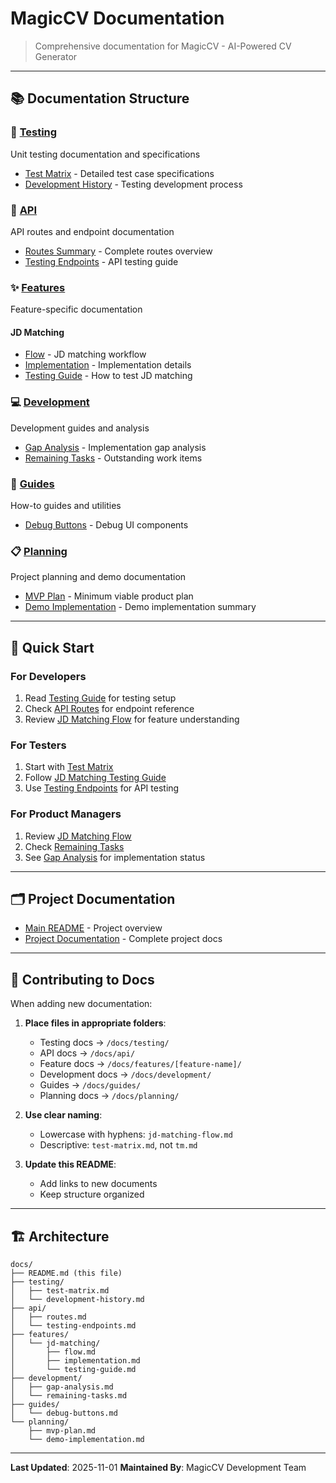 # MagicCV Documentation

> Comprehensive documentation for MagicCV - AI-Powered CV Generator

---

## 📚 Documentation Structure

### 🧪 [Testing](./testing/)
Unit testing documentation and specifications
- [Test Matrix](./testing/test-matrix.md) - Detailed test case specifications
- [Development History](./testing/development-history.md) - Testing development process

### 🔧 [API](./api/)
API routes and endpoint documentation
- [Routes Summary](./api/routes.md) - Complete routes overview
- [Testing Endpoints](./api/testing-endpoints.md) - API testing guide

### ✨ [Features](./features/)
Feature-specific documentation

#### JD Matching
- [Flow](./features/jd-matching/flow.md) - JD matching workflow
- [Implementation](./features/jd-matching/implementation.md) - Implementation details
- [Testing Guide](./features/jd-matching/testing-guide.md) - How to test JD matching

### 💻 [Development](./development/)
Development guides and analysis
- [Gap Analysis](./development/gap-analysis.md) - Implementation gap analysis
- [Remaining Tasks](./development/remaining-tasks.md) - Outstanding work items

### 📖 [Guides](./guides/)
How-to guides and utilities
- [Debug Buttons](./guides/debug-buttons.md) - Debug UI components

### 📋 [Planning](./planning/)
Project planning and demo documentation
- [MVP Plan](./planning/mvp-plan.md) - Minimum viable product plan
- [Demo Implementation](./planning/demo-implementation.md) - Demo implementation summary

---

## 🚀 Quick Start

### For Developers
1. Read [Testing Guide](./testing/development-history.md) for testing setup
2. Check [API Routes](./api/routes.md) for endpoint reference
3. Review [JD Matching Flow](./features/jd-matching/flow.md) for feature understanding

### For Testers
1. Start with [Test Matrix](./testing/test-matrix.md)
2. Follow [JD Matching Testing Guide](./features/jd-matching/testing-guide.md)
3. Use [Testing Endpoints](./api/testing-endpoints.md) for API testing

### For Product Managers
1. Review [JD Matching Flow](./features/jd-matching/flow.md)
2. Check [Remaining Tasks](./development/remaining-tasks.md)
3. See [Gap Analysis](./development/gap-analysis.md) for implementation status

---

## 🗂️ Project Documentation

- [Main README](../README.md) - Project overview
- [Project Documentation](../PROJECT_DOCUMENTATION.md) - Complete project docs

---

## 📝 Contributing to Docs

When adding new documentation:

1. **Place files in appropriate folders**:
   - Testing docs → `/docs/testing/`
   - API docs → `/docs/api/`
   - Feature docs → `/docs/features/[feature-name]/`
   - Development docs → `/docs/development/`
   - Guides → `/docs/guides/`
   - Planning docs → `/docs/planning/`

2. **Use clear naming**:
   - Lowercase with hyphens: `jd-matching-flow.md`
   - Descriptive: `test-matrix.md`, not `tm.md`

3. **Update this README**:
   - Add links to new documents
   - Keep structure organized

---

## 🏗️ Architecture

```
docs/
├── README.md (this file)
├── testing/
│   ├── test-matrix.md
│   └── development-history.md
├── api/
│   ├── routes.md
│   └── testing-endpoints.md
├── features/
│   └── jd-matching/
│       ├── flow.md
│       ├── implementation.md
│       └── testing-guide.md
├── development/
│   ├── gap-analysis.md
│   └── remaining-tasks.md
├── guides/
│   └── debug-buttons.md
└── planning/
    ├── mvp-plan.md
    └── demo-implementation.md
```

---

**Last Updated**: 2025-11-01
**Maintained By**: MagicCV Development Team
